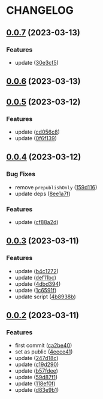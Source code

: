 # CHANGELOG

## [0.0.7](https://github.com/ryuever/x-oasis/compare/v0.0.6...v0.0.7) (2023-03-13)


### Features

* update ([30e3cf5](https://github.com/ryuever/x-oasis/commit/30e3cf586be9152c7fe605ae5cb572e7058eca05))



## [0.0.6](https://github.com/ryuever/x-oasis/compare/v0.0.5...v0.0.6) (2023-03-13)



## [0.0.5](https://github.com/ryuever/x-oasis/compare/v0.0.4...v0.0.5) (2023-03-12)


### Features

* update ([cd056c8](https://github.com/ryuever/x-oasis/commit/cd056c8ebf9515b5de120243080330ec72b26348))
* update ([0f6f139](https://github.com/ryuever/x-oasis/commit/0f6f1397f43e2081e68de98d90e698fd7c1ba2ff))



## [0.0.4](https://github.com/ryuever/x-oasis/compare/v0.0.3...v0.0.4) (2023-03-12)


### Bug Fixes

* remove `prepublishOnly` ([159d116](https://github.com/ryuever/x-oasis/commit/159d116a67bb34e8a1c44e8a197d579e461edf46))
* update deps ([8ee1a7f](https://github.com/ryuever/x-oasis/commit/8ee1a7f6acc90c8b4c36bfbbdfc936c3064e50ad))


### Features

* update ([cf88a2d](https://github.com/ryuever/x-oasis/commit/cf88a2ddd1cd377d86379552375c9daac3a09d8c))



## [0.0.3](https://github.com/ryuever/x-oasis/compare/v0.0.2...v0.0.3) (2023-03-11)


### Features

* update ([b4c1272](https://github.com/ryuever/x-oasis/commit/b4c1272a54581c0e152c7aabfa9c11186d65acd0))
* update ([def11bc](https://github.com/ryuever/x-oasis/commit/def11bcbcc910b1206d5bdff9c920dd779300f5b))
* update ([4dbd394](https://github.com/ryuever/x-oasis/commit/4dbd3944d8611cdf224af8d42d7410978bd06dd2))
* update ([1c6591f](https://github.com/ryuever/x-oasis/commit/1c6591f0c467bad0226c21b005ca2c89e027fe9b))
* update script ([4b8938b](https://github.com/ryuever/x-oasis/commit/4b8938b46bbaea263b08437f68e868acf34ffa42))



## [0.0.2](https://github.com/ryuever/x-oasis/compare/ca2be40a06e3e12bb087cf3bfffb6638398618da...v0.0.2) (2023-03-11)


### Features

* first commit ([ca2be40](https://github.com/ryuever/x-oasis/commit/ca2be40a06e3e12bb087cf3bfffb6638398618da))
* set as public ([4eece41](https://github.com/ryuever/x-oasis/commit/4eece41dd50e7939d4b7c4471bac854c7644bdb8))
* update ([247d18c](https://github.com/ryuever/x-oasis/commit/247d18c21d6f5d572c749a7e8312bdbc58168693))
* update ([c19d290](https://github.com/ryuever/x-oasis/commit/c19d2903f8d7780b09f684934b64672bc22c2f4e))
* update ([b57fdee](https://github.com/ryuever/x-oasis/commit/b57fdeea7df8bedcaebbc6ab40166e3790e06a41))
* update ([59d87f1](https://github.com/ryuever/x-oasis/commit/59d87f1ce53b422ec42285431a662ba1af1a8024))
* update ([118ef0f](https://github.com/ryuever/x-oasis/commit/118ef0f0ce38bea69269cdba7e930b558703158a))
* update ([d83e9b1](https://github.com/ryuever/x-oasis/commit/d83e9b1d5716ab50a5888424886655ca36038ab6))




